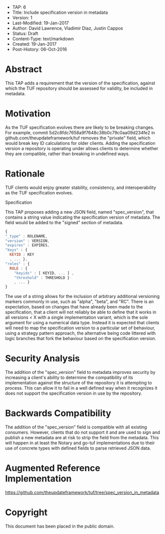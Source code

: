 * TAP: 6
* Title: Include specification version in metadata
* Version: 1
* Last-Modified: 19-Jan-2017
* Author: David Lawrence, Vladimir Diaz, Justin Cappos
* Status: Draft
* Content-Type: text/markdown
* Created: 19-Jan-2017
* Post-History: 06-Oct-2016

# Abstract

This TAP adds a requirement that the version of the specification, against
which the TUF repository should be assessed for validity, be included in
metadata.

# Motivation

As the TUF specification evolves there are likely to be breaking changes.  For
example, commit 5d2c8fdc7658a9f7648c38b0c79c0aa09d234fe2 in
github.com/theupdateframework/tuf removes the "private" field, which would
break key ID calculations for older clients. Adding the specification version a
repository is operating under allows clients to determine whether they are
compatible, rather than breaking in undefined ways.

# Rationale

TUF clients would enjoy greater stability, consistency, and interoperability as
the TUF specification evolves.

Specification

This TAP proposes adding a new JSON field, named "spec_version", that contains
a string value indicating the specification version of metadata. The field
would be added to the "signed" section of metadata.

```javascript
{
"_type" : ROLENAME,
"version" : VERSION,
"expires" : EXPIRES,
"keys" : {
  KEYID : KEY
  , ... },
"roles" : {
  ROLE : {
    "keyids" : [ KEYID, ... ] ,
    "threshold" : THRESHOLD }
    , ... }
}
```

The use of a string allows for the inclusion of arbitrary additional versioning
markers commonly in use, such as "alpha", "beta", and "RC". There is an
expectation, based on changes that have already been made to the specification,
that a client will not reliably be able to define that it works in all versions
< X with a single implementation variant, which is the sole argument for using
a numerical data type. Instead it is expected that clients will need to map the
specification version to a particular set of behaviour, using a strategy
pattern approach, the alternative being code littered with logic branches that
fork the behaviour based on the specification version.

# Security Analysis

The addition of the "spec_version" field to metadata improves security by
increasing a client's ability to determine the compatibility of its
implementation against the structure of the repository it is attempting to
process. This can allow it to fail in a well defined way when it recognizes it
does not support the specification version in use by the repository.

# Backwards Compatibility

The addition of the "spec_version" field is compatible with all existing
consumers. However, clients that do not support it and are used to sign and
publish a new metadata are at risk to strip the field from the metadata. This
will happen in at least the Notary and go-tuf implementations due to their use
of concrete types with defined fields to parse retrieved JSON data.

# Augmented Reference Implementation

https://github.com/theupdateframework/tuf/tree/spec_version_in_metadata

# Copyright

This document has been placed in the public domain.
